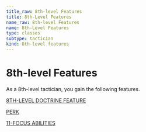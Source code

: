 ```yaml
---
title_raw: 8th-level Features
title: 8th-Level Features
name_raw: 8th-level Features
name: 8th-Level Features
type: classes
subtype: tactician
kind: 8th-level features
---
```


# 8th-level Features

As a 8th-level tactician, you gain the following features.

[8TH-LEVEL DOCTRINE FEATURE](./8th-Level%20Doctrine%20Feature/8th-Level%20Doctrine%20Feature.md)

[PERK](./Perk.md)

[11-FOCUS ABILITIES](./11-Focus%20Abilities.md)
